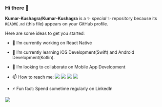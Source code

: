 ### Hi there 👋

**Kumar-Kushagra/Kumar-Kushagra** is a ✨ _special_ ✨ repository because its `README.md` (this file) appears on your GitHub profile.

Here are some ideas to get you started:

- 🔭 I’m currently working on React Native
- 🌱 I’m currently learning iOS Development(Swift) and Android Development(Kotlin). 
- 👯 I’m looking to collaborate on Mobile App Development

- 📫 How to reach me:                    [<img src="https://img.icons8.com/color/48/000000/linkedin.png"/>](https://www.linkedin.com/in/kumar-kushagra/)               [<img src="https://img.icons8.com/color/48/000000/twitter--v1.png"/>](https://twitter.com/KushagraK7)           [<img src="https://img.icons8.com/fluent/48/000000/instagram-new.png"/>](https://www.instagram.com/kushagra_srivastavaa/)  [<img src="https://img.icons8.com/fluent/48/000000/facebook-new.png"/>](https://www.facebook.com/kumarkushagra22)  
- ⚡ Fun fact: Spend sometime regularly on LinkedIn
<img src="https://github-readme-stats-git-masterrstaa-rickstaa.vercel.app/api?username=Kumar-Kushagra&&show_icons=true&title_color=ffffff&icon_color=bb2acf&text_color=daf7dc&bg_color=151515">


